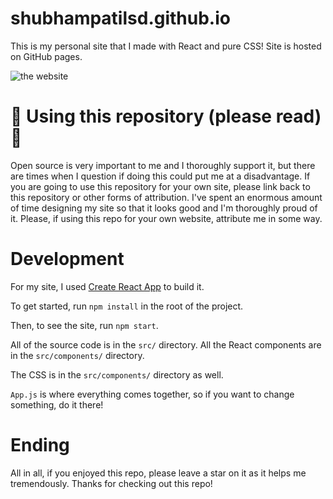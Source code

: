 # shubhampatilsd.github.io
This is my personal site that I made with React and pure CSS! Site is hosted on GitHub pages.

![the website](https://cdn.discordapp.com/attachments/788971623957004293/855818228336295977/unknown.png)

# 🚨 Using this repository (please read) 🚨
Open source is very important to me and I thoroughly support it, but there are times when I question if doing this could put me at a disadvantage. If you are going to use this repository for your own site, please link back to this repository or other forms of attribution. I've spent an enormous amount of time designing my site so that it looks good and I'm thoroughly proud of it. Please, if using this repo for your own website, attribute me in some way.


# Development

For my site, I used [Create React App](https://github.com/facebook/create-react-app) to build it.

To get started, run `npm install` in the root of the project.

Then, to see the site, run `npm start`.

All of the source code is in the `src/` directory. All the React components are in the `src/components/` directory.

The CSS is in the `src/components/` directory as well. 

`App.js` is where everything comes together, so if you want to change something, do it there!


# Ending
All in all, if you enjoyed this repo, please leave a star on it as it helps me tremendously. Thanks for checking out this repo!
